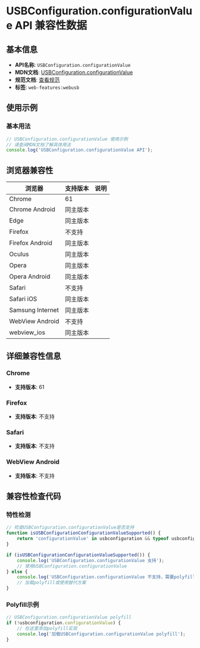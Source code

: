 # USBConfiguration.configurationValue API 兼容性数据

## 基本信息

- **API名称**: `USBConfiguration.configurationValue`
- **MDN文档**: [USBConfiguration.configurationValue](https://developer.mozilla.org/docs/Web/API/USBConfiguration/configurationValue)
- **规范文档**: [查看规范](https://wicg.github.io/webusb/#dom-usbconfiguration-configurationvalue)
- **标签**: `web-features:webusb`

## 使用示例

### 基本用法

```javascript
// USBConfiguration.configurationValue 使用示例
// 请查阅MDN文档了解具体用法
console.log('USBConfiguration.configurationValue API');
```

## 浏览器兼容性

| 浏览器 | 支持版本 | 说明 |
|--------|----------|------|
| Chrome | 61 |  |
| Chrome Android | 同主版本 |  |
| Edge | 同主版本 |  |
| Firefox | 不支持 |  |
| Firefox Android | 同主版本 |  |
| Oculus | 同主版本 |  |
| Opera | 同主版本 |  |
| Opera Android | 同主版本 |  |
| Safari | 不支持 |  |
| Safari iOS | 同主版本 |  |
| Samsung Internet | 同主版本 |  |
| WebView Android | 不支持 |  |
| webview_ios | 同主版本 |  |

## 详细兼容性信息

### Chrome

- **支持版本**: 61

### Firefox

- **支持版本**: 不支持

### Safari

- **支持版本**: 不支持

### WebView Android

- **支持版本**: 不支持

## 兼容性检查代码

### 特性检测

```javascript
// 检查USBConfiguration.configurationValue是否支持
function isUSBConfigurationConfigurationValueSupported() {
    return 'configurationValue' in usbconfiguration && typeof usbconfiguration.configurationValue === 'function';
}

if (isUSBConfigurationConfigurationValueSupported()) {
    console.log('USBConfiguration.configurationValue 支持');
    // 使用USBConfiguration.configurationValue
} else {
    console.log('USBConfiguration.configurationValue 不支持，需要polyfill');
    // 加载polyfill或使用替代方案
}
```

### Polyfill示例

```javascript
// USBConfiguration.configurationValue polyfill
if (!usbconfiguration.configurationValue) {
    // 在这里添加polyfill实现
    console.log('加载USBConfiguration.configurationValue polyfill');
}
```

